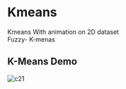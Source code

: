 # Kmeans
Kmeans With animation on 2D dataset
<br>
Fuzzy- K-menas

## K-Means Demo

![c21](https://user-images.githubusercontent.com/90139196/221355723-5ef21ff1-366b-45f4-ade6-fddfb115a90d.gif)
